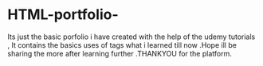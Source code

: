 # HTML-portfolio-
Its just the basic porfolio i have created with the help of the udemy tutorials , It contains the basics uses of tags what i learned till now .Hope ill be sharing the more after learning further .THANKYOU for the platform.
